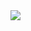 <img src="https://user-images.githubusercontent.com/99676255/165952311-e6c541d0-bd95-4380-9f40-86a310a7b8c6.gif" style=" min-width: 100%;">

